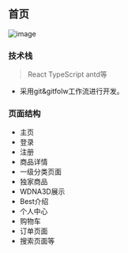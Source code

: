 ## 首页
![image](https://user-images.githubusercontent.com/109205256/195504773-3d140119-1f04-4051-b308-833490a37d9b.png)

### 技术栈
> React
> TypeScript
> antd等

- 采用git&gitfolw工作流进行开发。

### 页面结构
- 主页
- 登录
- 注册
- 商品详情
- 一级分类页面
- 独家商品
- WDNA3D展示
- Best介绍
- 个人中心
- 购物车
- 订单页面
- 搜索页面等

